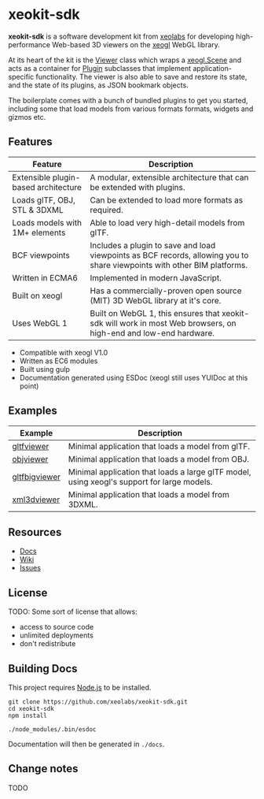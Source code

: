 # xeokit-sdk

**xeokit-sdk** is a software development kit from [xeolabs](http://xeolabs.com) for developing high-performance Web-based 3D viewers on the
[xeogl](http://xeogl.org) WebGL library.

At its heart of the kit is the [Viewer](http://xeolabs.com/xeokit-sdk/docs/class/src/viewer/Viewer.js~Viewer.html) class which wraps a [xeogl.Scene](http://xeogl.org/docs/classes/Scene.html) and
acts as a container for [Plugin](http://xeolabs.com/xeokit-sdk/docs/class/src/viewer/Plugin.js~Plugin.html) subclasses that implement application-specific functionality. The viewer
is also able to save and restore its state, and the state of its plugins, as JSON bookmark objects.

The boilerplate comes with a bunch of bundled plugins to get you started, including
some that load models from various formats formats, widgets and gizmos etc.

## Features

| Feature  | Description |
| ------------- | ------------- |
| Extensible plugin-based architecture | A modular, extensible architecture that can be extended with plugins. |
| Loads glTF, OBJ, STL & 3DXML| Can be extended to load more formats as required. |
| Loads models with 1M+ elements | Able to load very high-detail models from glTF. |
| BCF viewpoints | Includes a plugin to save and load viewpoints as BCF records, allowing you to share viewpoints with other BIM platforms. |
| Written in ECMA6 | Implemented in modern JavaScript. |
| Built on xeogl | Has a commercially-proven open source (MIT) 3D WebGL library at it's core.  |
| Uses WebGL 1 | Built on WebGL 1, this ensures that xeokit-sdk will work in most Web browsers, on high-end and low-end hardware. |


* Compatible with xeogl V1.0
* Written as EC6 modules
* Built using gulp
* Documentation generated using ESDoc (xeogl still uses YUIDoc at this point)

## Examples

| Example  | Description |
| ------------- | ------------- |
| [gltfviewer](http://xeolabs.com/xeokit-sdk/apps/gltfviewer/index.html)  | Minimal application that loads a model from glTF. |
| [objviewer](http://xeolabs.com/xeokit-sdk/apps/objviewer/index.html) | Minimal application that loads a model from OBJ. |
| [gltfbigviewer](http://xeolabs.com/xeokit-sdk/apps/gltfbigviewer/index.html) |Minimal application that loads a large glTF model, using xeogl's support for large models.|
| [xml3dviewer](http://xeolabs.com/xeokit-sdk/apps/xml3dviewer/index.html) | Minimal application that loads a model from 3DXML. |

## Resources

* [Docs](http://xeolabs.com/xeokit-sdk/docs)
* [Wiki](https://github.com/xeolabs/xeokit-sdk/wiki)
* [Issues](https://github.com/xeolabs/xeokit-sdk/issues)

## License

TODO: Some sort of license that allows:

- access to source code
- unlimited deployments
- don't redistribute

## Building Docs

This project requires [Node.js](https://nodejs.org/en/download/) to be installed.

````
git clone https://github.com/xeolabs/xeokit-sdk.git
cd xeokit-sdk
npm install
````

````
./node_modules/.bin/esdoc
````

Documentation will then be generated in ````./docs````.

## Change notes

TODO


